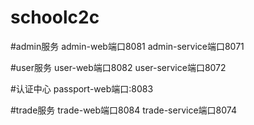 # schoolc2c

#admin服务
admin-web端口8081
admin-service端口8071

#user服务
user-web端口8082
user-service端口8072

#认证中心
passport-web端口:8083

#trade服务
trade-web端口8084
trade-service端口8074

